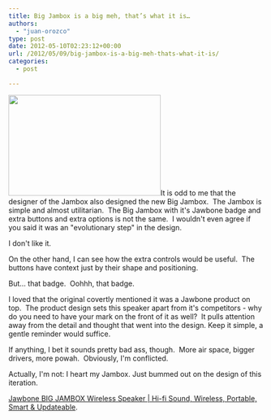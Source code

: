 ```yaml
---
title: Big Jambox is a big meh, that’s what it is…
authors: 
  - "juan-orozco"
type: post
date: 2012-05-10T02:23:12+00:00
url: /2012/05/09/big-jambox-is-a-big-meh-thats-what-it-is/
categories:
  - post

---
```

[<img class="alignleft size-medium wp-image-2937" title="Black Big Jambox" src="http://juanthedesigner.files.wordpress.com/2012/05/video-placeholder.jpg?w=300&#038;resize=300%2C198" alt="" width="300" height="198" data-recalc-dims="1" />][1]It is odd to me that the designer of the Jambox also designed the new Big Jambox.  The Jambox is simple and almost utilitarian.  The Big Jambox with it's Jawbone badge and extra buttons and extra options is not the same.  I wouldn't even agree if you said it was an "evolutionary step" in the design.

I don't like it.

On the other hand, I can see how the extra controls would be useful.  The buttons have context just by their shape and positioning.

But... that badge.  Oohhh, that badge.

I loved that the original covertly mentioned it was a Jawbone product on top.  The product design sets this speaker apart from it's competitors - why do you need to have your mark on the front of it as well?  It pulls attention away from the detail and thought that went into the design. Keep it simple, a gentle reminder would suffice.

If anything, I bet it sounds pretty bad ass, though.  More air space, bigger drivers, more powah.  Obviously, I'm conflicted.

Actually, I'm not: I heart my Jambox. Just bummed out on the design of this iteration.

[Jawbone BIG JAMBOX Wireless Speaker | Hi-fi Sound, Wireless, Portable, Smart & Updateable][2].

 [1]: http://juanthedesigner.files.wordpress.com/2012/05/video-placeholder.jpg
 [2]: http://jawbone.com/speakers/bigjambox/overview